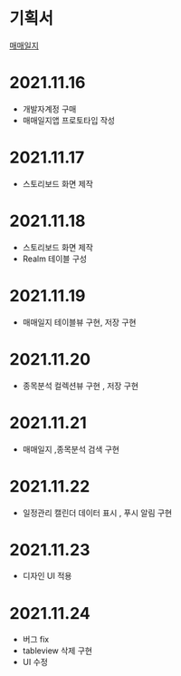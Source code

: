# 기획서 
[매매일지](https://serious-walrus-338.notion.site/9aaf57e459fc471a9c808a1bc218f9fd)



# 2021.11.16 
  
 - 개발자계정 구매
 - 매매일지앱 프로토타입 작성
 
 
 
# 2021.11.17
  - 스토리보드 화면 제작  

# 2021.11.18 
  - 스토리보드 화면 제작 
  - Realm 테이블 구성 


# 2021.11.19
  - 매매일지 테이블뷰 구현, 저장 구현 

# 2021.11.20 
  - 종목분석 컬렉션뷰 구현 , 저장 구현

# 2021.11.21
  - 매매일지 ,종목분석 검색 구현
  
# 2021.11.22 
 - 일정관리 캘린더 데이터 표시 , 푸시 알림 구현 

# 2021.11.23 
 - 디자인 UI 적용 

# 2021.11.24 
 - 버그 fix 
 - tableview 삭제 구현 
 - UI 수정
  
